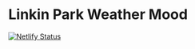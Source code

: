 # Linkin Park Weather Mood
[![Netlify Status](https://api.netlify.com/api/v1/badges/b254db72-f6c8-472a-898f-5233b0412738/deploy-status)](https://app.netlify.com/sites/linkin-park-weather-mood/deploys)
